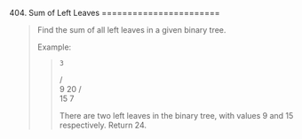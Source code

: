 404. Sum of Left Leaves
=======================

> Find the sum of all left leaves in a given binary tree.
>
> Example:
> >
> >     3
> >    / \
> >   9  20
> >     /  \
> >    15   7
> >
> > There are two left leaves in the binary tree, with values 9 and 15 respectively. Return 24.
